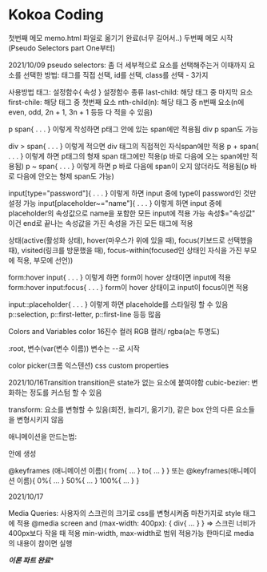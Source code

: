 # Kokoa Coding

첫번째 메모 memo.html 파일로 옮기기 완료(너무 길어서..)
두번째 메모 시작(Pseudo Selectors part One부터)

2021/10/09
pseudo selectors: 좀 더 세부적으로 요소를 선택해주는거
이때까지 요소를 선택한 방법: 태그를 직접 선택, id를 선택, class를 선택 - 3가지

사용방법
태그: 설정함수{
속성
}
설정함수 종류
last-child: 해당 태그 중 마지막 요소
first-chile: 해당 태그 중 첫번째 요소
nth-child(n): 해당 태그 중 n번째 요소(n에 even, odd, 2n + 1, 3n + 1 등등 다 적을 수 있음)

p span{
. . .
}
이렇게 작성하면 p태그 안에 있는 span에만 적용됨
div p span도 가능

div > span{
. . .
}
이렇게 적으면 div 태그의 직접적인 자식span에만 적용
p + span{
. . .
}
이렇게 하면 p태그의 형재 span 태그에만 적용(p 바로 다음에 오는 span에만 적용됨)
p ~ span{
. . .
}
이렇게 하면 p 바로 다음에 span이 오지 않더라도 적용됨(p 바로 다음에 안오는 형제 span도 가능)

input[type="password"]{
. . .
}
이렇게 하면 input 중에 type이 password인 것만 설정 가능
input[placeholder~="name"]{
. . .
}
이렇게 하면 input 중에 placeholder의 속성값으로 name을 포함한 모든 input에 적용 가능
속성$="속성값" 이건 end로 끝나는 속성값을 가진 속성을 가진 모든 태그에 적용

상태(active(활성화 상태), hover(마우스가 위에 있을 때), focus(키보드로 선택했을 때), visited(링크를 방문했을 때), focus-within(focused인 상태인 자식을 가진 부모에 적용, 부모에 선언))

form:hover input{
. . .
}
이렇게 하면 form이 hover 상태이면 input에 적용
form:hover input:focus{
. . .
}
form이 hover 상태이고 input이 focus이면 적용

input::placeholder{
. . .
}
이렇게 하면 placeholde를 스타일링 할 수 있음
p::selection, p::first-letter, p::first-line 등등 많음


Colors and Variables
color
16진수 컬러
RGB 컬러/ rgba(a는 투명도)

:root, 변수(var(변수 이름))
변수는 --로 시작

color picker(크롬 익스텐션)
css custom properties


2021/10/16Transition
transition은 state가 없는 요소에 붙여야함
cubic-bezier: 변화하는 정도를 커스텀 할 수 있음

transform: 요소를 변형할 수 있음(회전, 늘리기, 옮기기), 같은 box 안의 다른 요소들을 변형시키지 않음

애니메이션을 만드는법: 
<style></style> 안에 생성
@keyframes (애니메이션 이름){
    from{
    ...
    }
    to{
    ...
    }
}
또는
@keyframes(애니메이션 이름){
    0%{
    ...
    }
    50%{
    ...
    }
    100%{
    ...
    }
}


2021/10/17

Media Queries: 사용자의 스크린의 크기로  css를 변형시켜줌
마찬가지로 style 태그에 적용
@media screen and (max-width: 400px):
{
    div{
    ...
    }
}
=> 스크린 너비가 400px보다 작을 때 적용
min-width, max-width로 범위 적용가능
한마디로 media의 내용이 참이면 실행


***이론 파트 완료****